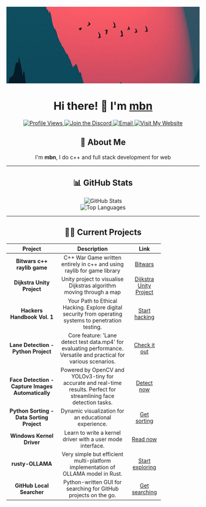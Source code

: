 <p align="center">
  <img src="1400x300.jpg" alt="Profile Banner" width="1400" height="200">
</p>

<h1 align="center">Hi there! 👋 I'm <a href="https://github.com/mbn-code">mbn</a></h1>

<p align="center">
  <a href="https://github.com/mbn-code">
    <img src="https://komarev.com/ghpvc/?username=mbn-code&style=flat-square&color=blueviolet" alt="Profile Views">
  </a>
  <a href="https://discord.gg/6qMBfyC9Hy">
    <img src="https://img.shields.io/discord/6qMBfyC9Hy?label=Join%20Discord&logo=discord&style=flat-square&color=5865F2" alt="Join the Discord">
  </a>
  <a href="mailto:malthe@mbn-code.dk">
    <img src="https://img.shields.io/badge/Email-malthe@mbn--code.dk-ff5757?style=flat-square&logo=gmail&logoColor=white" alt="Email">
  </a>
  <a href="https://mbn-code.dk">
    <img src="https://img.shields.io/badge/Visit-My%20Website-1abc9c?style=flat-square" alt="Visit My Website">
  </a>
</p>

<h2 align="center">🚀 About Me</h2>

<p align="center">
  I'm <strong>mbn</strong>, I do c++ and full stack development for web 
</p>

---

<h2 align="center">📊 GitHub Stats</h2>

<div align="center">
  <img src="https://github-readme-stats.vercel.app/api?username=mbn-code&show_icons=true&hide=issues&hide_border=true&count_private=true&theme=radical" alt="GitHub Stats">
  <br/>
  <img src="https://github-readme-stats.vercel.app/api/top-langs/?username=mbn-code&layout=compact&hide_border=true&theme=radical" alt="Top Languages">
</div>

---

<h2 align="center">👨‍💻 Current Projects</h2>

<table align="center" style="width:80%">
  <thead align="center">
    <tr>
      <th><strong>Project</strong></th>
      <th><strong>Description</strong></th>
      <th><strong>Link</strong></th>
    </tr>
  </thead>
  <tbody align="center">
    <tr>
      <td><strong>Bitwars c++ raylib game</strong></td>
      <td>C++ War Game written entirely in c++ and using raylib for game library</td>
      <td><a href="https://github.com/mbn-code/Bitwars">Bitwars</a></td>
    </tr>
    <tr>
      <td><strong>Dijkstra Unity Project</strong></td>
      <td>Unity project to visualise Dijkstras algorithm moving through a map</td>
      <td><a href="https://github.com/mbn-code/Dijkstra">Dijkstra Unity Project</a></td>
    </tr>
    <tr>
      <td><strong>Hackers Handbook Vol. 1</strong></td>
      <td>Your Path to Ethical Hacking. Explore digital security from operating systems to penetration testing.</td>
      <td><a href="https://github.com/mbn-code/Hackers-Handbook-Vol-1">Start hacking</a></td>
    </tr>
    <tr>
      <td><strong>Lane Detection - Python Project</strong></td>
      <td>Core feature: 'Lane detect test data.mp4' for evaluating performance. Versatile and practical for various scenarios.</td>
      <td><a href="https://github.com/mbn-code/LaneDetectionPython">Check it out</a></td>
    </tr>
    <tr>
      <td><strong>Face Detection - Capture Images Automatically</strong></td>
      <td>Powered by OpenCV and YOLOv3-tiny for accurate and real-time results. Perfect for streamlining face detection tasks.</td>
      <td><a href="https://github.com/mbn-code/PhotoFaceDetect">Detect now</a></td>
    </tr>
    <tr>
      <td><strong>Python Sorting - Data Sorting Project</strong></td>
      <td>Dynamic visualization for an educational experience.</td>
      <td><a href="https://github.com/mbn-code/PySort">Get sorting</a></td>
    </tr>
    <tr>
      <td><strong>Windows Kernel Driver</strong></td>
      <td>Learn to write a kernel driver with a user mode interface.</td>
      <td><a href="https://github.com/mbn-code/The-Kernel-Driver-Guide-External">Read now</a></td>
    </tr>
    <tr>
      <td><strong>rusty-OLLAMA</strong></td>
      <td>Very simple but efficient multi-platform implementation of OLLAMA model in Rust.</td>
      <td><a href="https://github.com/mbn-code/rusty-OLLAMA">Start exploring</a></td>
    </tr>
    <tr>
      <td><strong>GitHub Local Searcher</strong></td>
      <td>Python-written GUI for searching for GitHub projects on the go.</td>
      <td><a href="https://github.com/mbn-code/GitSearch">Get searching</a></td>
    </tr>
  </tbody>
</table>
